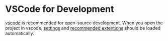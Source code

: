 # VSCode for Development

[vscode](https://code.visualstudio.com) is recommended for open-source development. When you open the project in vscode, [settings](./settings.json) and [recommended extentions](./extensions.json) should be loaded automatically.